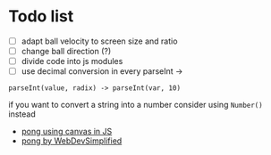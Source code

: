 # Todo list

- [ ] adapt ball velocity to screen size and ratio
- [ ] change ball direction (?)
- [ ] divide code into js modules
- [ ] use decimal conversion in every parseInt -> 

`parseInt(value, radix) -> parseInt(var, 10)`

if you want to convert a string into a number consider using `Number()` instead

- [pong using canvas in JS](https://youtu.be/_jDHryV20y8)
- [pong by WebDevSimplified](https://youtu.be/PeY6lXPrPaA)
